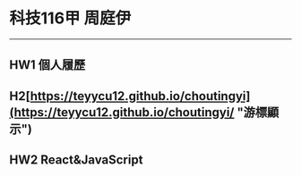 科技116甲 周庭伊
===
***
HW1 個人履歷
---
## H2[https://teyycu12.github.io/choutingyi](https://teyycu12.github.io/choutingyi/ "游標顯示")
HW2 React&JavaScript
---

